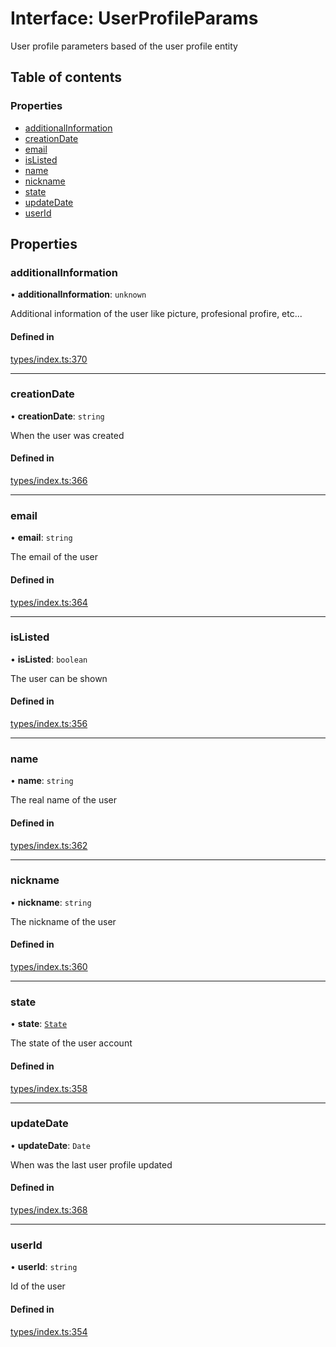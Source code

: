 # Interface: UserProfileParams

User profile parameters based of the user profile entity

## Table of contents

### Properties

- [additionalInformation](UserProfileParams.md#additionalinformation)
- [creationDate](UserProfileParams.md#creationdate)
- [email](UserProfileParams.md#email)
- [isListed](UserProfileParams.md#islisted)
- [name](UserProfileParams.md#name)
- [nickname](UserProfileParams.md#nickname)
- [state](UserProfileParams.md#state)
- [updateDate](UserProfileParams.md#updatedate)
- [userId](UserProfileParams.md#userid)

## Properties

### additionalInformation

• **additionalInformation**: `unknown`

Additional information of the user like picture, profesional profire, etc...

#### Defined in

[types/index.ts:370](https://github.com/nevermined-io/react-components/blob/68ff983/catalog/src/types/index.ts#L370)

___

### creationDate

• **creationDate**: `string`

When the user was created

#### Defined in

[types/index.ts:366](https://github.com/nevermined-io/react-components/blob/68ff983/catalog/src/types/index.ts#L366)

___

### email

• **email**: `string`

The email of the user

#### Defined in

[types/index.ts:364](https://github.com/nevermined-io/react-components/blob/68ff983/catalog/src/types/index.ts#L364)

___

### isListed

• **isListed**: `boolean`

The user can be shown

#### Defined in

[types/index.ts:356](https://github.com/nevermined-io/react-components/blob/68ff983/catalog/src/types/index.ts#L356)

___

### name

• **name**: `string`

The real name of the user

#### Defined in

[types/index.ts:362](https://github.com/nevermined-io/react-components/blob/68ff983/catalog/src/types/index.ts#L362)

___

### nickname

• **nickname**: `string`

The nickname of the user

#### Defined in

[types/index.ts:360](https://github.com/nevermined-io/react-components/blob/68ff983/catalog/src/types/index.ts#L360)

___

### state

• **state**: [`State`](../enums/State.md)

The state of the user account

#### Defined in

[types/index.ts:358](https://github.com/nevermined-io/react-components/blob/68ff983/catalog/src/types/index.ts#L358)

___

### updateDate

• **updateDate**: `Date`

When was the last user profile updated

#### Defined in

[types/index.ts:368](https://github.com/nevermined-io/react-components/blob/68ff983/catalog/src/types/index.ts#L368)

___

### userId

• **userId**: `string`

Id of the user

#### Defined in

[types/index.ts:354](https://github.com/nevermined-io/react-components/blob/68ff983/catalog/src/types/index.ts#L354)
